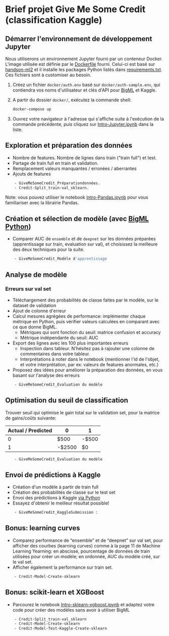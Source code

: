 # Brief projet Give Me Some Credit (classification Kaggle)

## Démarrer l'environnement de développement Jupyter

Nous utiliserons un environnement Jupyter fourni par un conteneur Docker. L'image utilisée est définie par le [Dockerfile](docker/Dockerfile) fourni. Celui-ci est basé sur [handson-ml2](https://github.com/ageron/handson-ml2/tree/master/docker) et il installe les packages Python listés dans [requirements.txt](requirements.txt). Ces fichiers sont à customiser au besoin.

1. Créez un fichier `docker/auth.env` basé sur `docker/auth-sample.env`, qui contiendra vos noms d'utilisateur et clés d'API pour [BigML](https://bigml.com) et Kaggle.
2. A partir du dossier `docker/`, exécutez la commande shell:

    ```bash
    docker-compose up
    ```

3. Ouvrez votre navigateur à l'adresse qui s'affiche suite à l'exécution de la commande précédente, puis cliquez sur [Intro-Jupyter.ipynb](Intro-Jupyter.ipynb) dans la liste.

## Exploration et préparation des données

* Nombre de features. Nombre de lignes dans train ("train full") et test. 
* Partage de train full en train et validation.
* Remplacement valeurs manquantes / erronées / aberrantes
* Ajouts de features

```bash
    - GiveMeSomeCredit_Préparationdonnées.
    - Credit-Split_train-val_sklearn.
```

Note: vous pouvez utiliser le notebook [Intro-Pandas.ipynb](Intro-Pandas.ipynb) pour vous familiariser avec la librairie Pandas.

## Création et sélection de modèle (avec [BigML Python](http://bigml.readthedocs.io))

* Comparer AUC de `ensemble` et de `deepnet` sur les données préparées (apprentissage sur train, evaluation sur val), et choisissez la meilleure des deux techniques pour la suite.

```bash
    - GiveMeSomeCredit_Modèle d'apprentissage
```

## Analyse de modèle

### Erreurs sur val set

* Téléchargement des probabilités de classe faites par le modèle, sur le dataset de validation
* Ajout de colonne d'erreur
* Calcul mesures agrégées de performance: implémenter chaque métrique en Python, puis vérifier valeurs calculées en comparant avec ce que donne BigML.
  * Métriques qui sont fonction du seuil: matrice confusion et accuracy
  * Métrique indépendante du seuil: AUC
* Export des lignes avec les 100 plus importantes erreurs
  * Inspection dans tableur. N'hésitez pas à rajouter une colonne de commentaires dans votre tableur.
  * Interprétations à noter dans le notebook (mentionner l'id de l'objet, et votre interprétation, par ex: valeurs de features anormales, etc.)
* Proposez des idées pour améliorer la préparation des données, en vous basant sur l'analyse des erreurs

```bash
    - GiveMeSomeCredit_Evaluation du modèle
```

## Optimisation du seuil de classification

Trouver seuil qui optimise le gain total sur le validation set, pour la matrice de gains/coûts suivante:

  | Actual / Predicted | 0 | 1 |
  |--------------------|---|---|
  | 0 | $500 | -$500 |
  | 1 | -$2500 | $0 |
    
```bash
    - GiveMeSomeCredit_Evaluation du modèle
```

## Envoi de prédictions à Kaggle

* Création d'un modèle à partir de train full
* Création des probabilités de classe sur le test set
* Envoi des prédictions à Kaggle [via Python](https://github.com/kaggle/kaggle-api)
* Essayez d'obtenir le meilleur résultat possible!

```bash
    - GiveMeSomeCredit_KaggleSubmission : 
```

## Bonus: learning curves

* Comparez performance de “ensemble” et de “deepnet” sur val set, pour afficher des courbes (learning curves) comme à la page 11 de Machine Learning Yearning: en abscisse, pourcentage de données de train utilisées pour créer un modèle; en ordonnée, AUC du modèle créé, sur le val set.
* Afficher également la performance sur train set.

```bash
    - Credit-Model-Create-sklearn
```

## Bonus: scikit-learn et XGBoost

* Parcourez le notebook [Intro-sklearn-xgboost.ipynb](Intro-sklearn-xgboost.ipynb) et adaptez votre code pour créer des modèles sans avoir à utiliser BigML

```bash
    - Credit-Split_train-val_sklearn
    - Credit-Model-Create-sklearn
    - Credit-Model-Test-Kaggle-Create-sklearn
```

